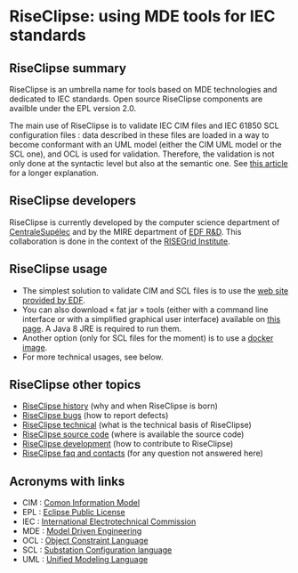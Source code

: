 # RiseClipse: using MDE tools for IEC standards

## RiseClipse summary

RiseClipse is an umbrella name for tools based on MDE technologies and dedicated to IEC standards. Open source RiseClipse components are availble under the EPL version 2.0. 

The main use of RiseClipse is to validate IEC CIM files and IEC 61850 SCL configuration files : data described in these files are loaded in a way to become conformant with an UML model (either the CIM UML model or the SCL one), and OCL is used for validation. Therefore, the validation is not only done at the syntactic level but also at the semantic one. See [this article](https://pscc-central.epfl.ch/repo/papers/2016/411.pdf) for a longer explanation.

## RiseClipse developers

RiseClipse is currently developed by the computer science department of [CentraleSupélec](https://www.centralesupelec.fr) and by the MIRE department of [EDF R&D](https://www.edf.fr/en/the-edf-group/who-we-are/activities/research-and-development). This collaboration is done in the context of the [RISEGrid Institute](https://www.centralesupelec.fr/fr/risegrid-institute-research-institute-smarter-electric-grids).

## RiseClipse usage

* The simplest solution to validate CIM and SCL files is to use the [web site provided by EDF](https://rise-clipse.pam-retd.fr/).
* You can also download « fat jar » tools (either with a command line interface or with a simplified graphical user interface) available on [this page](https://wdi.centralesupelec.fr/software/RiseClipse/Downloads). A Java 8 JRE is required to run them.
* Another option (only for SCL files for the moment) is to use a [docker image](https://hub.docker.com/r/riseclipse/riseclipse-validator-scl).
* For more technical usages, see below.

## RiseClipse other topics

* [RiseClipse history](history) (why and when RiseClipse is born)
* [RiseClipse bugs](bugs) (how to report defects)
* [RiseClipse technical](technical) (what is the technical basis of RiseClipse)
* [RiseClipse source code](sourcecode) (where is available the source code)
* [RiseClipse development](development) (how to contribute to RiseClipse)
* [RiseClipse faq and contacts](contacts) (for any question not answered here)

## Acronyms with links

* CIM : [Comon Information Model](https://en.wikipedia.org/wiki/Common_Information_Model_(electricity))
* EPL : [Eclipse Public License](https://www.eclipse.org/legal/epl-2.0/)
* IEC : [International Electrotechnical Commission](https://www.iec.ch)
* MDE : [Model Driven Engineering](https://en.wikipedia.org/wiki/Model-driven_engineering)
* OCL : [Object Constraint Language](https://en.wikipedia.org/wiki/Object_Constraint_Language)
* SCL : [Substation Configuration language](https://en.wikipedia.org/wiki/Substation_Configuration_Language)
* UML : [Unified Modeling Language](https://en.wikipedia.org/wiki/Unified_Modeling_Language)
